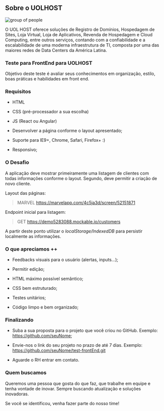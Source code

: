 ## Sobre o UOLHOST

![group of people](https://cdn.zeplin.io/5a21b3c109d5e9c1016dc3d1/assets/4188F1DA-AC6C-4341-908D-843CAF544233.png)


O UOL HOST oferece soluções de Registro de Domínios, Hospedagem de Sites, Loja Virtual, Loja de Aplicativos, Revenda de Hospedagem e Cloud Computing, entre outros serviços, contando com a confiabilidade e a escalabilidade de uma moderna infraestrutura de TI, composta por uma das maiores redes de Data Centers da América Latina.


### Teste para FrontEnd para UOLHOST

Objetivo deste teste é avaliar seus conhecimentos em organização, estilo, boas práticas e habilidades em front end.


### Requisitos

* HTML

* CSS (pré-processador a sua escolha)

* JS (React ou Angular)

* Desenvolver a página conforme o layout apresentado;

* Suporte para IE9+, Chrome, Safari, Firefox+ :)

* Responsivo;


### O Desafio

A aplicação deve mostrar primeiramente uma listagem de clientes com todas informações conforme o layout. Segundo, deve permitir a criação de novo cliente.

Layout das páginas:
> MARVEL https://marvelapp.com/4c5ja3d/screen/52151871

Endpoint inicial para listagem:

> GET https://demo5283088.mockable.io/customers

A partir deste ponto utilizar o *localStorage/IndexedDB* para persistir localmente as informações.


### O que apreciamos ++

* Feedbacks visuais para o usuário (alertas, inputs...);

* Permitir edição;

* HTML máximo possível semântico;

* CSS bem estruturado;

* Testes unitários;

* Código limpo e bem organizado;


### Finalizando

* Suba a sua proposta para o projeto que você criou no GitHub. Exemplo: https://github.com/seuNome;

* Envie-nos o link do seu projeto no prazo de até 7 dias. Exemplo: https://github.com/seuNome/test-frontEnd.git

* Aguarde o RH entrar em contato.


### Quem buscamos

Queremos uma pessoa que gosta do que faz, que trabalhe em equipe e tenha vontade de inovar. Sempre buscando atualização e soluções inovadoras.

Se você se identificou, venha fazer parte do nosso time!

